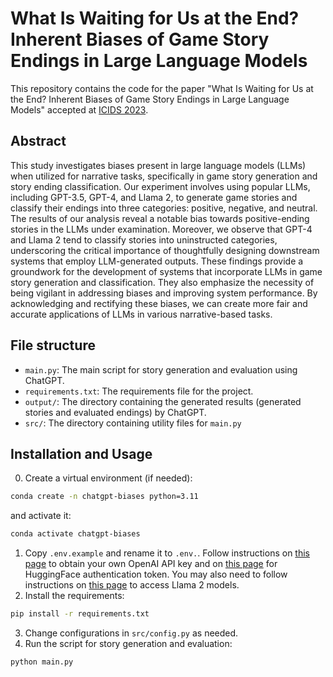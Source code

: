 # What Is Waiting for Us at the End? Inherent Biases of Game Story Endings in Large Language Models

This repository contains the code for the paper "What Is Waiting for Us at the End? Inherent Biases of Game Story Endings in Large Language Models" accepted at [ICIDS 2023](http://icids2023.ardin.online).

## Abstract

This study investigates biases present in large language models (LLMs) when utilized for narrative tasks, specifically in game story generation and story ending classification. Our experiment involves using popular LLMs, including GPT-3.5, GPT-4, and Llama 2, to generate game stories and classify their endings into three categories: positive, negative, and neutral. The results of our analysis reveal a notable bias towards positive-ending stories in the LLMs under examination. Moreover, we observe that GPT-4 and Llama 2 tend to classify stories into uninstructed categories, underscoring the critical importance of thoughtfully designing downstream systems that employ LLM-generated outputs. These findings provide a groundwork for the development of systems that incorporate LLMs in game story generation and classification. They also emphasize the necessity of being vigilant in addressing biases and improving system performance. By acknowledging and rectifying these biases, we can create more fair and accurate applications of LLMs in various narrative-based tasks.

## File structure
- `main.py`: The main script for story generation and evaluation using ChatGPT.
- `requirements.txt`: The requirements file for the project.
- `output/`: The directory containing the generated results (generated stories and evaluated endings) by ChatGPT.
- `src/`: The directory containing utility files for `main.py`

## Installation and Usage
0. Create a virtual environment (if needed):
```bash
conda create -n chatgpt-biases python=3.11
```
and activate it:
```bash
conda activate chatgpt-biases
```
1. Copy `.env.example` and rename it to `.env.`. Follow instructions on [this page](https://platform.openai.com/docs/api-reference/authentication) to obtain your own OpenAI API key and on [this page](https://huggingface.co/docs/hub/security-tokens) for HuggingFace authentication token. You may also need to follow instructions on [this page](https://huggingface.co/meta-llama/Llama-2-7b-chat-hf) to access Llama 2 models.
2. Install the requirements:
```bash
pip install -r requirements.txt
```
3. Change configurations in `src/config.py` as needed.
4. Run the script for story generation and evaluation:
```bash
python main.py
```
